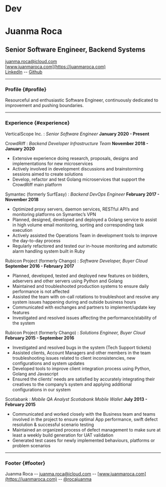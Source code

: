 # Dev
# Juanma Roca
## Senior Software Engineer, Backend Systems

[juanma.roca@icloud.com](mailto:juanma.roca@icloud.com)  
[www.juanmaroca.com](https://juanmaroca.com)  
[LinkedIn](https://linkedin.com/in/rocajuanma/) -- [Github](https://github.com/rocajuanma)

-----

### Profile {#profile}

Resourceful and enthusiastic Software Engineer, continuously dedicated to improvement and pushing boundaries.

-----

### Experience {#experience}

VerticalScope Inc.
: *Senior Software Engineer*
  __January 2020 - Present__  

CrowdRiff
: *Backend Developer Infrastructure Team*
  __November 2018 - January 2020__  
  - Extensive experience doing research, proposals, designs and implementations for new microservices  
  - Actively involved in development discussions and brainstorming sessions aimed to create solutions  
  - Develop, refactor and test Golang microservices that support the CrowdRiff main platform  

Symantec (formerly SurfEasy)
: *Backend DevOps Engineer*
  __February 2017 - November 2018__  
  - Optimized proxy servers, daemon services, RESTful API’s and monitoring platforms on Symantec’s VPN  
  - Planned, designed, developed and deployed a Golang service to assist in high volume email monitoring, sorting and corresponding task execution  
  - Actively assisted the Operations Team in development tools to improve the day-to-day process  
  - Regularly refactored and tested our in-house monitoring and automatic alarm handling system built in Ruby  

Rubicon Project (formerly Chango)
: *Software Developer, Buyer Cloud*
  __September 2016 - February 2017__  
  - Planned, developed, tested and deployed new features on bidders, adservers and other servers using Python and Golang  
  - Maintained and troubleshooted production systems to ensure daily performance is not affected  
  - Assisted the team with on-call rotations to troubleshoot and resolve any system issues happening during and outside business hours  
  - Communicated with exchanges and partners to implement/update key features  
  - Investigated and resolved issues affecting the performance/stability of the system  

Rubicon Project (formerly Chango)
: *Solutions Engineer, Buyer Cloud*
  __February 2015 - September 2016__  
  - Investigated and resolved bugs in the system (Tech Support tickets)  
  - Assisted clients, Account Managers and other members in the team troubleshooting issues related to client inconsistencies, new configurations and system updates  
  - Developed tools to improve client integration process using Python, Golang and Javascript  
  - Ensured the clients’ needs are satisfied by accurately integrating their creatives to the company’s system and applying additional configurations in our system  

Scotiabank
: *Mobile QA Analyst Scotiabank Mobile Wallet*
  __July 2013 - February 2015__  
  - Communicated and worked closely with the Business team and teams involved in the project to ensure optimal App performance, swift defect resolution & successful scenario testing  
  - Maintained an organized process of defect management to make sure at least a weekly build generation for UAT validation  
  - Generated test cases for newly implemented behaviours, platforms or problem scenarios  

-----

### Footer {#footer}

Juanma Roca -- [juanma.roca@icloud.com](mailto:juanma.roca@icloud.com) -- [www.juanmaroca.com](https://juanmaroca.com) -- [@rocajuanma](https://www.linkedin.com/in/rocajuanma)